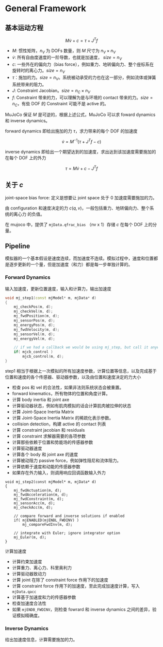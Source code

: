 # General Framework
## 基本运动方程

$$M\dot{v}+c = \tau + J^Tf$$

- $M$: 惯性矩阵，$n_V$ 为 DOFs 数量，则 $M$ 尺寸为 $n_V\times n_V$
- $\dot{v}$: 所有自由度速度的一阶导数，也就是加速度， $size=n_V$
- $c$: 一些外在的偏向力（bias force），例如重力、地转偏向力、整个座标系在旋转时的离心力。$size=n_V$
- $\tau$：施加的力。$size=n_V$。系统被动承受的力也在这一部分，例如流体或弹簧系统带来的阻力。
- $J$: Constraint Jacobian。$size=n_C\times n_V$
- $f$: Constraint 带来的力，可以理解为是与环境的 contact 带来的力。$size=n_C$，有些 DOF 的 Constraint 可能不是 active 的。

MuJoCo 保证 $M$ 是可逆的，根据上述公式，MuJoCo 可以求 foward dynamics 和 inverse dynamics。

forward dynamics 即给出施加的力 $\tau$，求力带来的每个 DOF 的加速度

$$\dot{v} = M^{-1}(\tau + J^Tf-c)$$

inverse dynamics 即给出一个期望达到的加速度，求出达到该加速度需要施加的在每个 DOF 上的外力

$$\tau = M\dot{v} + c - J^Tf$$

## 关于 $c$
joint-space bias force: 定义是想要让 joint space 处于 0 加速度需要施加的力。

由 configuration 和速度决定的力 $c(q,v)$，一般包括重力、地转偏向力、整个系统的离心力 的负值。

在 mujoco 中，提供了 `mjData.qfrac_bias` （nv x 1）存储 $c$ 在每个 DOF 上的分量。

## Pipeline
模拟器的一个基本假设是速度连续，而加速度不连续。模拟过程中，速度和位置都是逐步更新的一个量，但是加速度（和力）都是每一步单独计算的。

### Forward Dynamics
输入加速度，更新位置速度，输入和计算力，输出加速度

```cpp
void mj_step1(const mjModel* m, mjData* d)
{
    mj_checkPos(m, d);
    mj_checkVel(m, d);
    mj_fwdPosition(m, d);
    mj_sensorPos(m, d);
    mj_energyPos(m, d);
    mj_fwdVelocity(m, d);
    mj_sensorVel(m, d);
    mj_energyVel(m, d);

    // if we had a callback we would be using mj_step, but call it anyway
    if( mjcb_control )
        mjcb_control(m, d);
}
```
step1 相当于根据上一次模拟的所有加速度参数，计算位置等信息，以及完成基于位置和速度的各个传感器、驱动器参数，以及由位置和速度决定的力大小
- 检查 pos 和 vel 的合法性，如果非法则系统状态会被重置。
- forward kinematics，所有物体的位置和角度计算。
- 计算 body inertia 和 joint axe
- 计算驱动器状态，例如有肌肉模拟的话会计算肌肉被拉伸的状态
- 计算 Joint-Space Inertia Matrix
- 计算 Joint-Space Inertia Matrix 的稀疏化表示参数。
- collision detection，构建 active 的 contact 列表
- 计算 constraint jacobian 和 residuals
- 计算 constraint 求解器需要的各项参数
- 计算那些依赖于位置和势能场的传感器参数
- 计算驱动器速度
- 计算各个 body 和 joint axe 的速度
- 计算被动阻力 passive force，例如弹性阻尼和流体阻力。
- 计算依赖于速度和动能的传感器参数
- 如果存在外力输入，则调用响应回调函数输入外力

```
void mj_step2(const mjModel* m, mjData* d)
{
    mj_fwdActuation(m, d);
    mj_fwdAcceleration(m, d);
    mj_fwdConstraint(m, d);
    mj_sensorAcc(m, d);
    mj_checkAcc(m, d);

    // compare forward and inverse solutions if enabled
    if( mjENABLED(mjENBL_FWDINV) )
        mj_compareFwdInv(m, d);

    // integrate with Euler; ignore integrator option
    mj_Euler(m, d);
}
```
计算加速度
- 计算约束加速度
- 计算重力、离心力、科里奥利力
- 计算驱动器致动力
- 计算 joint 在除了 constraint force 作用下的加速度
- 计算 constraint force 作用下的加速度，至此完成加速度计算，写入 `mjData.qacc`
- 计算基于加速度和力的传感器参数
- 检查加速度合法性
- 如果 `mjENDB_FWDINV`，则检查 fowrard 和 inverse dynamics 之间的差异，验证模拟精确度。

### Inverse Dynamics
给出加速度信息，计算需要施加的力。